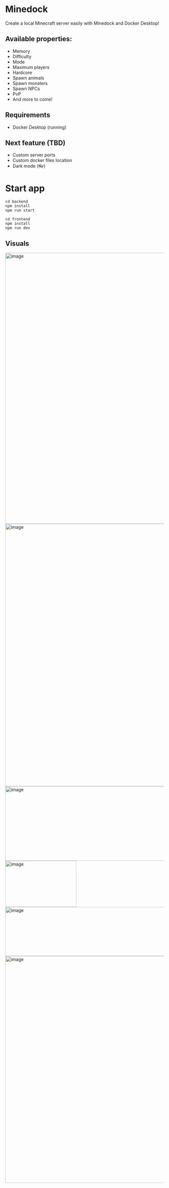 # Minedock
Create a local Minecraft server easily with Minedock and Docker Desktop!

## Available properties: 
- Memory
- Difficulty
- Mode
- Maximum players
- Hardcore
- Spawn animals
- Spawn monsters
- Spawn NPCs
- PvP
- And more to come!

## Requirements
- Docker Desktop (running)

## Next feature (TBD)
- Custom server ports
- Custom docker files location
- Dark mode (👓)

# Start app
```
cd backend
npm install
npm run start
```
```
cd frontend
npm install
npm run dev
```

## Visuals
<img width="1914" height="862" alt="image" src="https://github.com/user-attachments/assets/7d4a7b9f-9ea8-49c0-9b88-c8f2e5e98783" />
<img width="700" height="835" alt="image" src="https://github.com/user-attachments/assets/ba15814d-1944-4b78-a072-424310dec521" />
<img width="687" height="237" alt="image" src="https://github.com/user-attachments/assets/e6166ed6-7db8-45fd-9826-b3c2452448b5" />
<img width="226" height="147" alt="image" src="https://github.com/user-attachments/assets/423953fa-dd65-4379-a6b9-760c9bd84c66" />
<img width="530" height="156" alt="image" src="https://github.com/user-attachments/assets/f0e79a57-91bf-4843-bec8-d04426ad4e92" />
<img width="1099" height="722" alt="image" src="https://github.com/user-attachments/assets/d905f861-f628-42f2-99e8-baeccfa273e2" />
